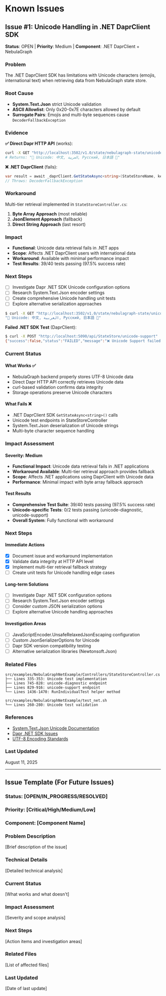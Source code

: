 # Known Issues

## Issue #1: Unicode Handling in .NET DaprClient SDK

**Status**: OPEN | **Priority**: Medium | **Component**: .NET DaprClient + NebulaGraph

### Problem
The .NET DaprClient SDK has limitations with Unicode characters (emojis, international text) when retrieving data from NebulaGraph state store.

### Root Cause
- **System.Text.Json** strict Unicode validation
- **ASCII Allowlist**: Only 0x20-0x7E characters allowed by default  
- **Surrogate Pairs**: Emojis and multi-byte sequences cause `DecoderFallbackException`

### Evidence
**✅ Direct Dapr HTTP API** (works):
```bash
curl -X GET "http://localhost:3502/v1.0/state/nebulagraph-state/unicode-test"
# Returns: "🌟 Unicode: 中文, العربية, Русский, 日本語 🚀"
```

**❌ .NET DaprClient** (fails):
```csharp
var result = await _daprClient.GetStateAsync<string>(StateStoreName, key);
// Throws: DecoderFallbackException
```

### Workaround
Multi-tier retrieval implemented in `StateStoreController.cs`:
1. **Byte Array Approach** (most reliable)
2. **JsonElement Approach** (fallback)  
3. **Direct String Approach** (last resort)

### Impact
- **Functional**: Unicode data retrieval fails in .NET apps
- **Scope**: Affects .NET DaprClient users with international data
- **Workaround**: Available with minimal performance impact
- **Test Results**: 39/40 tests passing (97.5% success rate)

### Next Steps
- [ ] Investigate Dapr .NET SDK Unicode configuration options
- [ ] Research System.Text.Json encoder settings
- [ ] Create comprehensive Unicode handling unit tests
- [ ] Explore alternative serialization approaches
```bash
$ curl -X GET "http://localhost:3502/v1.0/state/nebulagraph-state/unicode-test"
"🌟 Unicode: 中文, العربية, Русский, 日本語 🚀"
```

**Failed .NET SDK Test** (DaprClient):
```bash
$ curl -X POST "http://localhost:5090/api/StateStore/unicode-support"
{"success":false,"status":"FAILED","message":"❌ Unicode Support failed"}
```

### Current Status

#### What Works ✅
- NebulaGraph backend properly stores UTF-8 Unicode data
- Direct Dapr HTTP API correctly retrieves Unicode data
- curl-based validation confirms data integrity
- Storage operations preserve Unicode characters

#### What Fails ❌
- .NET DaprClient SDK `GetStateAsync<string>()` calls
- Unicode test endpoints in StateStoreController
- System.Text.Json deserialization of Unicode strings
- Multi-byte character sequence handling

### Impact Assessment

#### Severity: Medium
- **Functional Impact**: Unicode data retrieval fails in .NET applications
- **Workaround Available**: Multi-tier retrieval approach provides fallback
- **Scope**: Affects .NET applications using DaprClient with Unicode data
- **Performance**: Minimal impact with byte array fallback approach

#### Test Results
- **Comprehensive Test Suite**: 39/40 tests passing (97.5% success rate)
- **Unicode-specific Tests**: 0/2 tests passing (unicode-diagnostic, unicode-support)
- **Overall System**: Fully functional with workaround

### Next Steps

#### Immediate Actions
- [x] Document issue and workaround implementation
- [x] Validate data integrity at HTTP API level
- [x] Implement multi-tier retrieval fallback strategy
- [ ] Create unit tests for Unicode handling edge cases

#### Long-term Solutions
- [ ] Investigate Dapr .NET SDK configuration options
- [ ] Research System.Text.Json encoder settings
- [ ] Consider custom JSON serialization options
- [ ] Explore alternative Unicode handling approaches

#### Investigation Areas
- [ ] JavaScriptEncoder.UnsafeRelaxedJsonEscaping configuration
- [ ] Custom JsonSerializerOptions for Unicode
- [ ] Dapr SDK version compatibility testing
- [ ] Alternative serialization libraries (Newtonsoft.Json)

### Related Files
```
src/examples/NebulaGraphNetExample/Controllers/StateStoreController.cs
├── Lines 335-353: Unicode test implementation
├── Lines 745-828: unicode-diagnostic endpoint
├── Lines 829-916: unicode-support endpoint
└── Lines 1436-1470: RunIndividualTest helper method

src/examples/NebulaGraphNetExample/test_net.sh
└── Lines 260-280: Unicode test validation
```

### References
- [System.Text.Json Unicode Documentation](https://docs.microsoft.com/en-us/dotnet/standard/serialization/system-text-json-character-encoding)
- [Dapr .NET SDK Issues](https://github.com/dapr/dotnet-sdk/issues)
- [UTF-8 Encoding Standards](https://tools.ietf.org/html/rfc3629)


### Last Updated
August 11, 2025

---

## Issue Template (For Future Issues)

### Status: [OPEN/IN_PROGRESS/RESOLVED]
### Priority: [Critical/High/Medium/Low]
### Component: [Component Name]

### Problem Description
[Brief description of the issue]

### Technical Details
[Detailed technical analysis]

### Current Status
[What works and what doesn't]

### Impact Assessment
[Severity and scope analysis]

### Next Steps
[Action items and investigation areas]

### Related Files
[List of affected files]

### Last Updated
[Date of last update]
